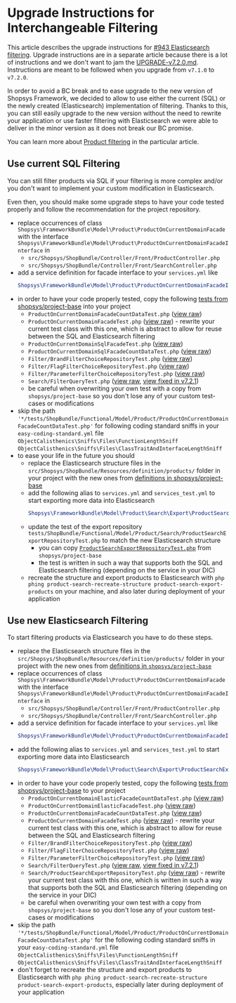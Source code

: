 # Upgrade Instructions for Interchangeable Filtering

This article describes the upgrade instructions for [#943 Elasticsearch filtering](https://github.com/shopsys/shopsys/pull/943).
Upgrade instructions are in a separate article because there is a lot of instructions and we don't want to jam the [UPGRADE-v7.2.0.md](UPGRADE-v7.2.0.md).
Instructions are meant to be followed when you upgrade from `v7.1.0` to `v7.2.0`.

In order to avoid a BC break and to ease upgrade to the new version of Shopsys Framework,
we decided to allow to use either the current (SQL) or the newly created (Elasticsearch) implementation of filtering.
Thanks to this, you can still easily upgrade to the new version without the need to rewrite your application
or use faster filtering with Elasticsearch we were able to deliver in the minor version as it does not break our BC promise.

You can learn more about [Product filtering](https://docs.shopsys.com/en/8.0/model/front-end-product-filtering/) in the particular article.

## Use current SQL Filtering
You can still filter products via SQL if your filtering is more complex and/or you don't want to implement your custom modification in Elasticsearch.

Even then, you should make some upgrade steps to have your code tested properly and follow the recommendation for the project repository.

- replace occurrences of class `Shopsys\FrameworkBundle\Model\Product\ProductOnCurrentDomainFacade` with the interface `Shopsys\FrameworkBundle\Model\Product\ProductOnCurrentDomainFacadeInterface` in
    - `src/Shopsys/ShopBundle/Controller/Front/ProductController.php`
    - `src/Shopsys/ShopBundle/Controller/Front/SearchController.php`
- add a service definition for facade interface to your `services.yml` like
    ```yaml
    Shopsys\FrameworkBundle\Model\Product\ProductOnCurrentDomainFacadeInterface: '@Shopsys\FrameworkBundle\Model\Product\ProductOnCurrentDomainFacade'
    ```
- in order to have your code properly tested, copy the following [tests from shopsys/project-base](https://github.com/shopsys/project-base/blob/v7.2.0/tests/ShopBundle/Functional/Model/Product) into your project
    - `ProductOnCurrentDomainFacadeCountDataTest.php` ([view raw](https://github.com/shopsys/project-base/raw/v7.2.0/tests/ShopBundle/Functional/Model/Product/ProductOnCurrentDomainFacadeCountDataTest.php))
    - `ProductOnCurrentDomainFacadeTest.php` ([view raw](https://github.com/shopsys/project-base/raw/v7.2.0/tests/ShopBundle/Functional/Model/Product/ProductOnCurrentDomainFacadeTest.php)) -
    rewrite your current test class with this one, which is abstract to allow for reuse between the SQL and Elasticsearch filtering
    - `ProductOnCurrentDomainSqlFacadeTest.php` ([view raw](https://github.com/shopsys/project-base/raw/v7.2.0/tests/ShopBundle/Functional/Model/Product/ProductOnCurrentDomainSqlFacadeTest.php))
    - `ProductOnCurrentDomainSqlFacadeCountDataTest.php` ([view raw](https://github.com/shopsys/project-base/raw/v7.2.0/tests/ShopBundle/Functional/Model/Product/ProductOnCurrentDomainSqlFacadeCountDataTest.php))
    - `Filter/BrandFilterChoiceRepositoryTest.php` ([view raw](https://github.com/shopsys/project-base/raw/v7.2.0/tests/ShopBundle/Functional/Model/Product/Filter/BrandFilterChoiceRepositoryTest.php))
    - `Filter/FlagFilterChoiceRepositoryTest.php` ([view raw](https://github.com/shopsys/project-base/raw/v7.2.0/tests/ShopBundle/Functional/Model/Product/Filter/FlagFilterChoiceRepositoryTest.php))
    - `Filter/ParameterFilterChoiceRepositoryTest.php` ([view raw](https://github.com/shopsys/project-base/raw/v7.2.0/tests/ShopBundle/Functional/Model/Product/Filter/ParameterFilterChoiceRepositoryTest.php))
    - `Search/FilterQueryTest.php` ([view raw](https://github.com/shopsys/project-base/raw/v7.2.0/tests/ShopBundle/Functional/Model/Product/Search/FilterQueryTest.php), [view fixed in v7.2.1](https://github.com/shopsys/project-base/raw/v7.2.1/tests/ShopBundle/Functional/Model/Product/Search/FilterQueryTest.php))
    - be careful when overwriting your own test with a copy from `shopsys/project-base` so you don't lose any of your custom test-cases or modifications
- skip the path `'*/tests/ShopBundle/Functional/Model/Product/ProductOnCurrentDomainFacadeCountDataTest.php'` for following coding standard sniffs in your `easy-coding-standard.yml` file
    `ObjectCalisthenics\Sniffs\Files\FunctionLengthSniff`
    `ObjectCalisthenics\Sniffs\Files\ClassTraitAndInterfaceLengthSniff`
- to ease your life in the future you should
    - replace the Elasticsearch structure files in the `src/Shopsys/ShopBundle/Resources/definition/products/` folder in your project with the new ones from [definitions in shopsys/project-base](https://github.com/shopsys/project-base/blob/v7.2.0/src/Shopsys/ShopBundle/Resources/definition/product/)
    - add the following alias to `services.yml` and `services_test.yml` to start exporting more data into Elasticsearch
        ```yaml
       Shopsys\FrameworkBundle\Model\Product\Search\Export\ProductSearchExportRepository: '@Shopsys\FrameworkBundle\Model\Product\Search\Export\ProductSearchExportWithFilterRepository'
        ```
    - update the test of the export repository `tests/ShopBundle/Functional/Model/Product/Search/ProductSearchExportRepositoryTest.php` to match the new Elasticsearch structure
        - you can copy [`ProductSearchExportRepositoryTest.php`](https://github.com/shopsys/project-base/blob/v7.2.0/tests/ShopBundle/Functional/Model/Product/Search/ProductSearchExportRepositoryTest.php) from `shopsys/project-base`
        - the test is written in such a way that supports both the SQL and Elasticsearch filtering (depending on the service in your DIC)
    - recreate the structure and export products to Elasticsearch with `php phing product-search-recreate-structure product-search-export-products` on your machine, and also later during deployment of your application

## Use new Elasticsearch Filtering
To start filtering products via Elasticsearch you have to do these steps.

- replace the Elasticsearch structure files in the `src/Shopsys/ShopBundle/Resources/definition/products/` folder in your project with the new ones from [definitions in `shopsys/project-base`](https://github.com/shopsys/project-base/blob/v7.2.0/src/Shopsys/ShopBundle/Resources/definition/product/)
- replace occurrences of class `Shopsys\FrameworkBundle\Model\Product\ProductOnCurrentDomainFacade` with the interface `Shopsys\FrameworkBundle\Model\Product\ProductOnCurrentDomainFacadeInterface` in
    - `src/Shopsys/ShopBundle/Controller/Front/ProductController.php`
    - `src/Shopsys/ShopBundle/Controller/Front/SearchController.php`
- add a service definition for facade interface to your `services.yml` like
    ```yaml
   Shopsys\FrameworkBundle\Model\Product\ProductOnCurrentDomainFacadeInterface: '@Shopsys\FrameworkBundle\Model\Product\ProductOnCurrentDomainElasticFacade'
    ```
- add the following alias to `services.yml` and `services_test.yml` to start exporting more data into Elasticsearch
    ```yaml
   Shopsys\FrameworkBundle\Model\Product\Search\Export\ProductSearchExportRepository: '@Shopsys\FrameworkBundle\Model\Product\Search\Export\ProductSearchExportWithFilterRepository'
    ```
- in order to have your code properly tested, copy the following [tests from shopsys/project-base](https://github.com/shopsys/project-base/tree/v7.2.0/tests/ShopBundle/Functional/Model/Product) to your project
    - `ProductOnCurrentDomainElasticFacadeCountDataTest.php` ([view raw](https://github.com/shopsys/project-base/raw/v7.2.0/tests/ShopBundle/Functional/Model/Product/ProductOnCurrentDomainElasticFacadeCountDataTest.php))
    - `ProductOnCurrentDomainElasticFacadeTest.php` ([view raw](https://github.com/shopsys/project-base/raw/v7.2.0/tests/ShopBundle/Functional/Model/Product/ProductOnCurrentDomainElasticFacadeTest.php))
    - `ProductOnCurrentDomainFacadeCountDataTest.php` ([view raw](https://github.com/shopsys/project-base/raw/v7.2.0/tests/ShopBundle/Functional/Model/Product/ProductOnCurrentDomainFacadeCountDataTest.php))
    - `ProductOnCurrentDomainFacadeTest.php` ([view raw](https://github.com/shopsys/project-base/raw/v7.2.0/tests/ShopBundle/Functional/Model/Product/ProductOnCurrentDomainFacadeTest.php)) -
    rewrite your current test class with this one, which is abstract to allow for reuse between the SQL and Elasticsearch filtering
    - `Filter/BrandFilterChoiceRepositoryTest.php` ([view raw](https://github.com/shopsys/project-base/raw/v7.2.0/tests/ShopBundle/Functional/Model/Product/Filter/BrandFilterChoiceRepositoryTest.php))
    - `Filter/FlagFilterChoiceRepositoryTest.php` ([view raw](https://github.com/shopsys/project-base/raw/v7.2.0/tests/ShopBundle/Functional/Model/Product/Filter/FlagFilterChoiceRepositoryTest.php))
    - `Filter/ParameterFilterChoiceRepositoryTest.php` ([view raw](https://github.com/shopsys/project-base/raw/v7.2.0/tests/ShopBundle/Functional/Model/Product/Filter/ParameterFilterChoiceRepositoryTest.php))
    - `Search/FilterQueryTest.php` ([view raw](https://github.com/shopsys/project-base/raw/v7.2.0/tests/ShopBundle/Functional/Model/Product/Search/FilterQueryTest.php), [view fixed in v7.2.1](https://github.com/shopsys/project-base/raw/v7.2.1/tests/ShopBundle/Functional/Model/Product/Search/FilterQueryTest.php))
    - `Search/ProductSearchExportRepositoryTest.php` ([view raw](https://github.com/shopsys/project-base/raw/v7.2.0/tests/ShopBundle/Functional/Model/Product/Search/ProductSearchExportRepositoryTest.php)) -
    rewrite your current test class with this one, which is written in such a way that supports both the SQL and Elasticsearch filtering (depending on the service in your DIC)
    - be careful when overwriting your own test with a copy from `shopsys/project-base` so you don't lose any of your custom test-cases or modifications
- skip the path `'*/tests/ShopBundle/Functional/Model/Product/ProductOnCurrentDomainFacadeCountDataTest.php'` for the following coding standard sniffs in your `easy-coding-standard.yml` file
    `ObjectCalisthenics\Sniffs\Files\FunctionLengthSniff`
    `ObjectCalisthenics\Sniffs\Files\ClassTraitAndInterfaceLengthSniff`
- don't forget to recreate the structure and export products to Elasticsearch with `php phing product-search-recreate-structure product-search-export-products`, especially later during deployment of your application

